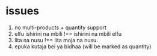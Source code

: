 # issues
1. no multi-products + quantity support
2. elfu ishirini na mbili !== ishirini na mbili elfu
3. lita na nusu !== lita moja na nusu.
4. epuka kutaja bei ya bidhaa (will be marked as quantity)